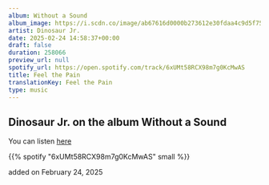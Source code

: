 ```yaml
---
album: Without a Sound
album_image: https://i.scdn.co/image/ab67616d0000b273612e30fdaa4c9d5f758dac6c
artist: Dinosaur Jr.
date: 2025-02-24 14:58:37+00:00
draft: false
duration: 258066
preview_url: null
spotify_url: https://open.spotify.com/track/6xUMt58RCX98m7g0KcMwAS
title: Feel the Pain
translationKey: Feel the Pain
type: music
---
```


## Dinosaur Jr. on the album Without a Sound

You can listen [here](https://open.spotify.com/track/6xUMt58RCX98m7g0KcMwAS)

{{% spotify "6xUMt58RCX98m7g0KcMwAS" small %}}

added on February 24, 2025